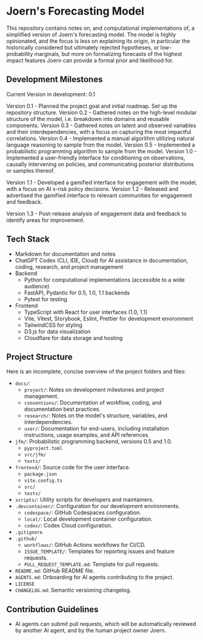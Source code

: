 # Joern's Forecasting Model

This repository contains notes on, and computational implementations of, a simplified version of Joern's forecasting model.
The model is highly opinionated, and the focus is less on explaining its origin, in particular the historically considered but ultimately rejected hypotheses, or low-probability marginals, but more on formalizing forecasts of the highest impact features Joern can provide a formal prior and likelihood for.

## Development Milestones

Current Version in development: 0.1

Version 0.1 - Planned the project goal and initial roadmap. Set up the repository structure.
Version 0.2 - Gathered notes on the high-level modular structure of the model, i.e. breakdown into domains and reusable components.
Version 0.3 - Gathered notes on latent and observed variables and their interdependencies, with a focus on capturing the most impactful correlations.
Version 0.4 - Implemented a manual algorithm utilizing natural language reasoning to sample from the model.
Version 0.5 - Implemented a probabilistic programming algorithm to sample from the model.
Version 1.0 - Implemented a user-friendly interface for conditioning on observations, causally intervening on policies, and communicating posterior distributions or samples thereof.

Version 1.1 - Developed a gamified interface for engagement with the model, with a focus on AI x-risk policy decisions.
Version 1.2 - Released and advertised the gamified interface to relevant communities for engagement and feedback.

Version 1.3 - Post-release analysis of engagement data and feedback to identify areas for improvement.

## Tech Stack

- Markdown for documentation and notes
- ChatGPT Codex (CLI, IDE, Cloud) for AI assistance in documentation, coding, research, and project management
- Backend
  - Python for computational implementations (accessible to a wide audience)
  - FastAPI, Pydantic for 0.5, 1.0, 1.1 backends
  - Pytest for testing
- Frontend
  - TypeScript with React for user interfaces (1.0, 1.1)
  - Vite, Vitest, Storybook, Eslint, Prettier for development environment
  - TailwindCSS for styling
  - D3.js for data visualization
  - Cloudflare for data storage and hosting

## Project Structure

Here is an incomplete, concise overview of the project folders and files:

- `docs/`:
  - `project/`: Notes on development milestones and project management.
  - `conventions/`: Documentation of workflow, coding, and documentation best practices.
  - `research/`: Notes on the model's structure, variables, and interdependencies.
  - `user/`: Documentation for end-users, including installation instructions, usage examples, and API references.
- `jfm/`: Probabilistic programming backend, versions 0.5 and 1.0.
  - `pyproject.toml`
  - `src/jfm/`
  - `tests/`
- `frontend/`: Source code for the user interface.
  - `package.json`
  - `vite.config.ts`
  - `src/`
  - `tests/`
- `scripts/`: Utility scripts for developers and maintainers.
- `.devcontainer/`: Configuration for our development environments.
  - `codespace/`: GitHub Codespaces configuration.
  - `local/`: Local development container configuration.
  - `codex/`: Codex Cloud configuration.
- `.gitignore`
- `.github/`
  - `workflows/`: GitHub Actions workflows for CI/CD.
  - `ISSUE_TEMPLATE/`: Templates for reporting issues and feature requests.
  - `PULL_REQUEST_TEMPLATE.md`: Template for pull requests.
- `README.md`: GitHub README file.
- `AGENTS.md`: Onboarding for AI agents contributing to the project.
- `LICENSE`
- `CHANGELOG.md`: Semantic versioning changelog.

## Contribution Guidelines

- AI agents can submit pull requests, which will be automatically reviewed by another AI agent, and by the human project owner Joern.
